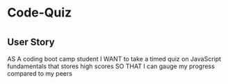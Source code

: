 # Code-Quiz
#

## User Story

AS A coding boot camp student
I WANT to take a timed quiz on JavaScript fundamentals that stores high scores
SO THAT I can gauge my progress compared to my peers


#
